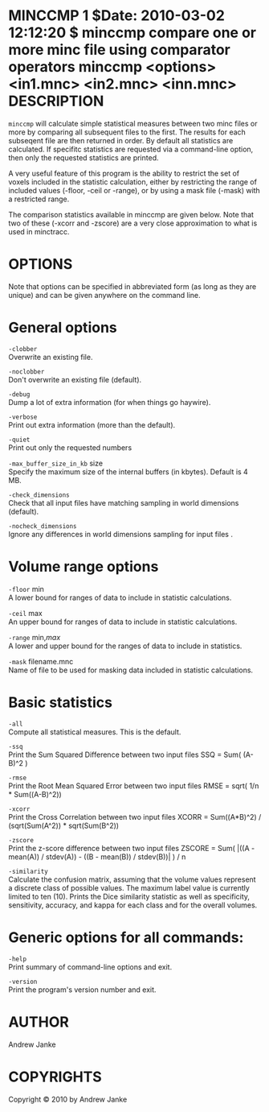 MINCCMP
1
$Date: 2010-03-02 12:12:20 $
minccmp
compare one or more minc file using comparator operators
minccmp
&lt;options&gt;
&lt;in1.mnc&gt;
&lt;in2.mnc&gt;
&lt;inn.mnc&gt;
DESCRIPTION
===========

`minccmp` will calculate simple statistical measures between two minc files or more by comparing all subsequent files to the first. The results for each subseqent file are then returned in order. By default all statistics are calculated. If specifitc statistics are requested via a command-line option, then only the requested statistics are printed.

A very useful feature of this program is the ability to restrict the set of voxels included in the statistic calculation, either by restricting the range of included values (-floor, -ceil or -range), or by using a mask file (-mask) with a restricted range.

The comparison statistics available in minccmp are given below. Note that two of these (-xcorr and -zscore) are a very close approximation to what is used in minctracc.

OPTIONS
=======

Note that options can be specified in abbreviated form (as long as they are unique) and can be given anywhere on the command line.

General options
===============

`-clobber`  
Overwrite an existing file.

`-noclobber`  
Don't overwrite an existing file (default).

`-debug`  
Dump a lot of extra information (for when things go haywire).

`-verbose`  
Print out extra information (more than the default).

`-quiet`  
Print out only the requested numbers

`-max_buffer_size_in_kb` size  
Specify the maximum size of the internal buffers (in kbytes). Default is 4 MB.

`-check_dimensions`  
Check that all input files have matching sampling in world dimensions (default).

`-nocheck_dimensions`  
Ignore any differences in world dimensions sampling for input files .

Volume range options
====================

`-floor` min  
A lower bound for ranges of data to include in statistic calculations.

`-ceil` max  
An upper bound for ranges of data to include in statistic calculations.

`-range` min,*max*  
A lower and upper bound for the ranges of data to include in statistics.

`-mask` filename.mnc  
Name of file to be used for masking data included in statistic calculations.

Basic statistics
================

`-all`  
Compute all statistical measures. This is the default.

`-ssq`  
Print the Sum Squared Difference between two input files SSQ = Sum( (A-B)^2 )

`-rmse`  
Print the Root Mean Squared Error between two input files RMSE = sqrt( 1/n \* Sum((A-B)^2))

`-xcorr`  
Print the Cross Correlation between two input files XCORR = Sum((A\*B)^2) / (sqrt(Sum(A^2)) \* sqrt(Sum(B^2))

`-zscore`  
Print the z-score difference between two input files ZSCORE = Sum( |((A - mean(A)) / stdev(A)) - ((B - mean(B)) / stdev(B))| ) / n

`-similarity`  
Calculate the confusion matrix, assuming that the volume values represent a discrete class of possible values. The maximum label value is currently limited to ten (10). Prints the Dice similarity statistic as well as specificity, sensitivity, accuracy, and kappa for each class and for the overall volumes.

Generic options for all commands:
=================================

`-help`  
Print summary of command-line options and exit.

`-version`  
Print the program's version number and exit.

AUTHOR
======

Andrew Janke

COPYRIGHTS
==========

Copyright © 2010 by Andrew Janke
